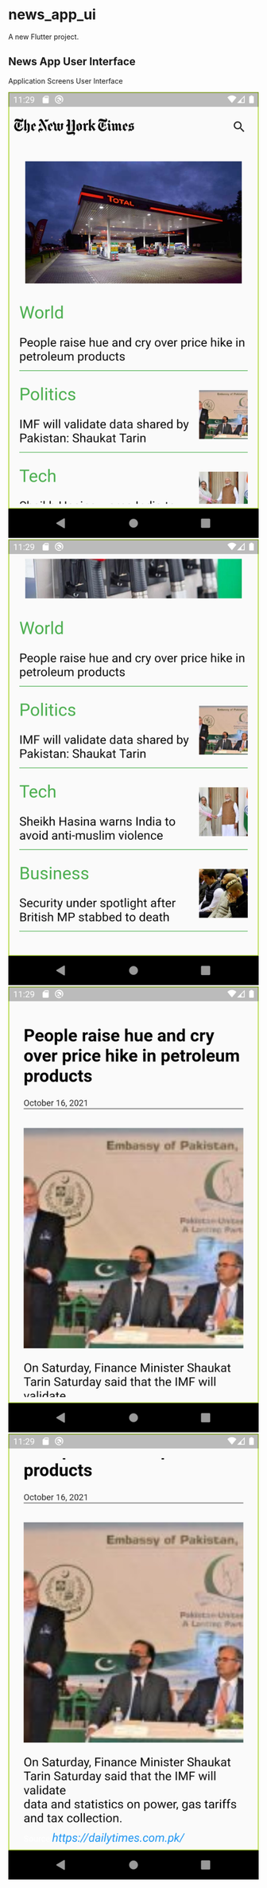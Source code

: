 # news_app_ui

A new Flutter project.

## News App User Interface

Application Screens User Interface

<img src="https://github.com/AbdulSattarSuleman/Flutter-News-App/blob/master/screebshots/Screenshot_1634409750.png">
<img src="https://github.com/AbdulSattarSuleman/Flutter-News-App/blob/master/screebshots/Screenshot_1634409760.png">
<img src="https://github.com/AbdulSattarSuleman/Flutter-News-App/blob/master/screebshots/Screenshot_1634409774.png">
<img src="https://github.com/AbdulSattarSuleman/Flutter-News-App/blob/master/screebshots/Screenshot_1634409779.png">
